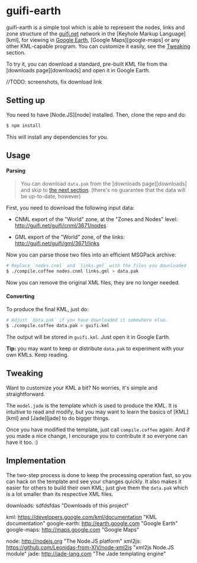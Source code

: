 # guifi-earth

guifi-earth is a simple tool which is able to represent the nodes, links and
zone structure of the [guifi.net](http://guifi.net/en) network in the [Keyhole
Markup Language][kml], for viewing in [Google Earth](google-earth), [Google
Maps][google-maps] or any other KML-capable program. You can customize it
easily, see the [Tweaking](#tweaking) section.

To try it, you can download a standard, pre-built KML file from the
[downloads page][downloads] and open it in Google Earth.

//TODO: screenshots, fix download link


## Setting up

You need to have [Node.JS][node] installed. Then, clone the repo and do:

```bash
$ npm install
```

This will install any dependencies for you.


## Usage

#### Parsing

> You can download `data.pak` from the [downloads page][downloads] and
> skip to [the next section](#converting). (there's no guarantee that
> the data will be up-to-date, however)

First, you need to download the following input data:

  - CNML export of the "World" zone, at the "Zones and Nodes" level:
    http://guifi.net/guifi/cnml/3671/nodes
  
  - GML export of the "World" zone, of the links:
    http://guifi.net/guifi/gml/3671/links

Now you can parse those two files into an efficient MSGPack archive:

```bash
# Replace `nodes.cnml` and `links.gml` with the files you downloaded
$ ./compile.coffee nodes.cnml links.gml > data.pak
```

Now you can remove the original XML files, they are no longer needed.

#### Converting

To produce the final KML, just do:

```bash
# Adjust `data.pak` if you have downloaded it somewhere else.
$ ./compile.coffee data.pak > guifi.kml
```

The output will be stored in `guifi.kml`. Just open it in Google Earth.

**Tip:** you may want to keep or distribute `data.pak` to experiment with
your own KMLs. Keep reading.


## Tweaking

Want to customize your KML a bit? No worries, it's simple and straightforward.

The `model.jade` is the template which is used to produce the KML. It is
intuitive to read and modify, but you may want to learn the basics of
[KML][kml] and [Jade][jade] to do bigger things.

Once you have modified the template, just call `compile.coffee` again. And if
you made a nice change, I encourage you to contribute it so everyone can have
it too. :)


## Implementation

The two-step process is done to keep the processing operation fast, so you
can hack on the template and see your changes quickly. It also makes it easier
for others to build their own KML; just give them the `data.pak` which is a lot
smaller than its respective XML files.



downloads: sdfdsfdas "Downloads of this project"

kml: https://developers.google.com/kml/documentation "KML documentation"
google-earth: http://earth.google.com "Google Earth"
google-maps:  http://maps.google.com "Google Maps"

node: http://nodejs.org "The Node.JS platform"
xml2js: https://github.com/Leonidas-from-XIV/node-xml2js "xml2js Node.JS module"
jade: http://jade-lang.com "The Jade templating engine"
